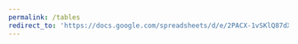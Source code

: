 ```yaml
---
permalink: /tables
redirect_to: 'https://docs.google.com/spreadsheets/d/e/2PACX-1vSKlQ87dXTjWfkx1yL1CtLp29BCSMMbRlPSINu6l8XKVlC9iSlCp6owwExNuQbQPz2VnxBnClU7SMHj/pubhtml?gid=732070651&single=true'
---
```

